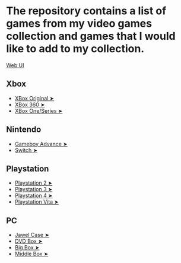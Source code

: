 # The repository contains a list of games from my video games collection and games that I would like to add to my collection.

[Web UI](https://nuxster.github.io/my-videogame-collection/)

**Xbox**
----
- [XBox Original ➤](docs/Games/XBox/XBox_Original_games.md)
- [XBox 360 ➤](docs/Games/XBox/XBox_360_games.md)
- [XBox One/Series ➤](docs/Games/XBox/XBox_One_Series_games.md)

**Nintendo**
----
- [Gameboy Advance ➤](Nintendo/Gameboy_Advance.md)
- [Switch ➤](docs/Games/Nintendo/Switch.md)

**Playstation**
----
- [Playstation 2 ➤](docs/Games/Playstation/PS2_games.md)
- [Playstation 3 ➤](docs/Games/Playstation/PS3_games.md)
- [Playstation 4 ➤](docs/Games/Playstation/PS4_games.md)
- [Playstation Vita ➤](docs/Games/Playstation/PSVita_games.md)

**PC**
----
- [Jawel Case ➤](docs/Games/PC/jawel.md)
- [DVD Box ➤](docs/Games/PC/dvdbox.md)
- [Big Box ➤](docs/Games/PC/bigbox.md)
- [Middle Box ➤](docs/Games/PC/middlebox.md)
